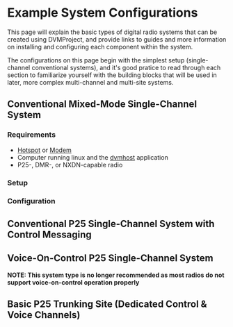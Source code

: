 # Example System Configurations

This page will explain the basic types of digital radio systems that can be created using DVMProject, and
provide links to guides and more information on installing and configuring each component within the system.

The configurations on this page begin with the simplest setup (single-channel conventional systems), and it's
good pratice to read through each section to familiarize yourself with the building blocks that will be used
in later, more complex multi-channel and multi-site systems.

## Conventional Mixed-Mode Single-Channel System

### Requirements

- [Hotspot](/dvmdocs/overview/supported-hardware.md#hotspots) or [Modem](/dvmdocs/overview/supported-hardware.md#modems)
- Computer running linux and the [dvmhost](/dvmdocs/software/dvmhost/dvmhost.md) application 
- P25-, DMR-, or NXDN-capable radio

### Setup

### Configuration

## Conventional P25 Single-Channel System with Control Messaging

## Voice-On-Control P25 Single-Channel System

**NOTE: This system type is no longer recommended as most radios do not support voice-on-control operation properly**

## Basic P25 Trunking Site (Dedicated Control & Voice Channels)